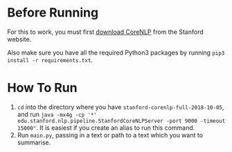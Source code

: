 # Before Running

For this to work, you must first [download CoreNLP](https://stanfordnlp.github.io/CoreNLP/download.html) from the Stanford website.

Also make sure you have all the required Python3 packages by running `pip3 install -r requirements.txt`.

# How To Run

1. `cd` into the directory where you have `stanford-corenlp-full-2018-10-05`, and run `java -mx4g -cp '*' edu.stanford.nlp.pipeline.StanfordCoreNLPServer -port 9000 -timeout 15000"`. It is easiest if you create an alias to run this command.
2. Run `main.py`, passing in a text or path to a text which you want to summarise.